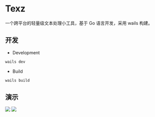 # Texz

一个跨平台的轻量级文本处理小工具，基于 Go 语言开发，采用 wails 构建。

## 开发

* Development

```bash
wails dev
```

* Build

```bash
wails build
```

## 演示

![](https://i.imgur.com/Iefagkt.png)
![](https://i.imgur.com/Im4yjEy.png)

